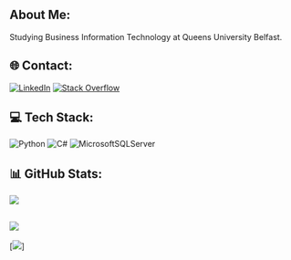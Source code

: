 ## About Me:
Studying Business Information Technology at Queens University Belfast.
## 🌐 Contact:
[![LinkedIn](https://img.shields.io/badge/LinkedIn-%230077B5.svg?logo=linkedin&logoColor=white)](https://linkedin.com/in/danieloneill010) [![Stack Overflow](https://img.shields.io/badge/-Stackoverflow-FE7A16?logo=stack-overflow&logoColor=white)](https://stackoverflow.com/users/20902047) 
## 💻 Tech Stack:
![Python](https://img.shields.io/badge/python-3670A0?style=for-the-badge&logo=python&logoColor=ffdd54) ![C#](https://img.shields.io/badge/c%23-%23239120.svg?style=for-the-badge&logo=c-sharp&logoColor=white) ![MicrosoftSQLServer](https://img.shields.io/badge/Microsoft%20SQL%20Sever-CC2927?style=for-the-badge&logo=microsoft%20sql%20server&logoColor=white)
## 📊 GitHub Stats:
![](https://github-readme-stats.vercel.app/api/top-langs/?username=DanielONeill010&theme=dark&hide_border=false&include_all_commits=true&count_private=false&layout=compact)

![](https://github-readme-streak-stats.herokuapp.com/?user=DanielONeill010&theme=dark&hide_border=false)<br/>
---
[![](https://visitcount.itsvg.in/api?id=DanielONeill010&icon=0&color=0)]
